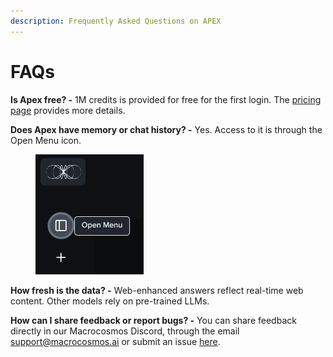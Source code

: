 ```yaml
---
description: Frequently Asked Questions on APEX
---
```


# FAQs

**Is Apex free? -** 1M credits is provided for free for the first login. The [pricing page](../../pricing.md) provides more details. &#x20;



**Does Apex have memory or chat history? -** Yes. Access to it is through the Open Menu icon.

<div align="left"><figure><img src="../../.gitbook/assets/Open-menu.png" alt=""><figcaption></figcaption></figure></div>



**How fresh is the data? -** Web-enhanced answers reflect real-time web content. Other models rely on pre-trained LLMs.



**How can I share feedback or report bugs? -** You can share feedback directly in our Macrocosmos Discord, through the email support@macrocosmos.ai or submit an issue [here](https://github.com/macrocosm-os/macrocosmos-content/issues).
